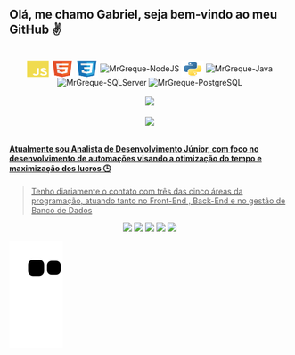   ## Olá, me chamo Gabriel, seja bem-vindo ao meu GitHub ✌
  
<div style="display: inline_block" align="center"><br>
  <img align="center" alt="MrGreque-JS" height="30" width="40" src="https://raw.githubusercontent.com/devicons/devicon/master/icons/javascript/javascript-plain.svg">
  <img align="center" alt="MrGreque-HTML" height="30" width="40" src="https://raw.githubusercontent.com/devicons/devicon/master/icons/html5/html5-original.svg">
  <img align="center" alt="MrGreque-CSS" height="30" width="40" src="https://raw.githubusercontent.com/devicons/devicon/master/icons/css3/css3-original.svg">
  <img align="center" alt="MrGreque-NodeJS" height="30" width="40" src="https://cdn.jsdelivr.net/gh/devicons/devicon/icons/nodejs/nodejs-original.svg" />
  <img align="center" alt="MrGreque-Python" height="30" width="40" src="https://raw.githubusercontent.com/devicons/devicon/master/icons/python/python-original.svg">
  <img align="center" alt="MrGreque-Java" height="30" width="40" src="https://cdn.jsdelivr.net/gh/devicons/devicon/icons/java/java-original-wordmark.svg" />
  <img align="center" alt="MrGreque-SQLServer" height="50" width="60" src="https://cdn.jsdelivr.net/gh/devicons/devicon/icons/microsoftsqlserver/microsoftsqlserver-plain-wordmark.svg" />
  <img align="center" alt="MrGreque-PostgreSQL" height="40" width="50" src="https://cdn.jsdelivr.net/gh/devicons/devicon/icons/postgresql/postgresql-plain-wordmark.svg" />
</div>

  <br>
  
<div align="center">
  <a href="https://github.com/mrgreque">
  <img height="180em" src="https://github-readme-stats.vercel.app/api?username=mrgreque&show_icons=true&theme=dark&include_all_commits=true&count_private=true"/>
  <!--<img height="180em" src="https://github-readme-stats.vercel.app/api/top-langs/?username=mrgreque&layout=compact&langs_count=7&theme=dark"/>-->
</div>
  
  <br>
  
<div align="center">
  <img height="180em" src="https://github-readme-stats.vercel.app/api/top-langs/?username=mrgreque&langs_count=4&theme=dark&layout=compact"/>
</div>
  
  ##
  
#### Atualmente sou Analista de Desenvolvimento Júnior, com foco no desenvolvimento de automações visando a otimização do tempo e maximização dos lucros 🕒
  
> Tenho diariamente o contato com três das cinco áreas da programação, atuando tanto no Front-End , Back-End e no gestão de Banco de Dados


<div align="center">
  <a href = "https://github.com/mrgreque"><img src="https://img.shields.io/badge/GitHub-100000?style=for-the-badge&logo=github&logoColor=white" target="_blank"></a>
  <a href="https://br.linkedin.com/in/gabriel-greque-09a75a145" target="_blank"><img src="https://img.shields.io/badge/-LinkedIn-%230077B5?style=for-the-badge&logo=linkedin&logoColor=white" target="_blank"></a> 
  <a href="https://www.instagram.com/bielgreque/" target="_blank"><img src="https://img.shields.io/badge/-Instagram-%23E4405F?style=for-the-badge&logo=instagram&logoColor=white" target="_blank"></a>
  <a href = "https://www.facebook.com/gabriel.grequec"><img src="https://img.shields.io/badge/Facebook-1877F2?style=for-the-badge&logo=facebook&logoColor=white" target="_blank"></a>
  <a href = "mailto:gabrielgreque9910@gmail.com"><img src="https://img.shields.io/badge/-Gmail-%23333?style=for-the-badge&logo=gmail&logoColor=white" target="_blank"></a>
</div>
  
![Snake animation](https://github.com/mrgreque/mrgreque/blob/output/github-contribution-grid-snake.svg)

